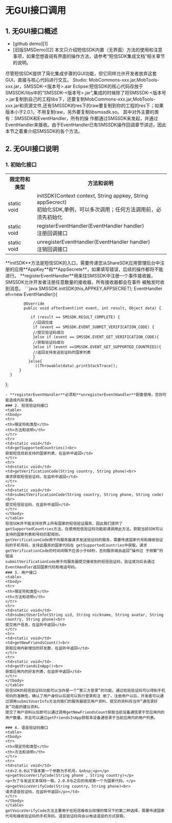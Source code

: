 # 无GUI接口调用

## 1. 无GUI接口概述
- [github demo][1]
- [旧版SMSDemo][2]
本文只介绍短信SDK内置（无界面）方法的使用和注意事项，如果您想查阅有界面的操作方法，请参考“短信SDK集成文档”相关章节的说明。

尽管短信SDK提供了简化集成步骤的GUI功能，但它同样允许开发者放弃这套GUI，直接与核心代码进行交互。
Studio: MobCommons-xxx.jar,MobTools-xxx.jar，SMSSDK-<版本号>.aar
Eclipse:短信SDK的核心代码存放于 SMSSDK/libs中的“SMSSDK-<版本号>.jar”,集成的时候除了将SMSSDK-<版本号>.jar复制到自己的工程libs下，还要复制MobCommons-xxx.jar,MobTools-xxx.jar和资源文件,还有SMSSDK的res下的raw要复制到你的工程的res下；如果版本小于2.0.1，不用复制raw，另外要复制libsmssdk.so。
其中对外主要的类有：SMSSDK和EventHandler，所有的操 作都通过SMSSDK来发起，并通过EventHandler来接收。由于EventHandler已有SMSSDK操作回调章节讲述，因此本节之着重介绍SMSSDK的各个方法。

## 2. 无GUI接口说明
### 1. 初始化接口  
<table>
<tbody>
<tr>
<th>限定符和类型</th>
<th>方法和说明</th>
</tr>
<tr>
<td>static void</td>
<td>initSDK(Context context, String appkey, String appSecrect)<br>
初始化SDK,单例，可以多次调用；任何方法调用前，必须先初始化</td>
</tr>
<tr>
<td>static void</td>
<td>registerEventHandler(EventHandler handler)<br>
注册回调接口</td>
</tr>
<tr>
<td>static void</td>
<td>unregisterEventHandler(EventHandler handler)<br>
注销回调接口</td>
</tr>
</tbody>
</table>
**initSDK**方法是短信SDK的入口，需要传递您从ShareSDK应用管理后台中注册的应用**AppKey**和**AppSecrete**，如果填写错误，后续的操作都将不能进行。
**registerEventHandler**用来往SMSSDK中注册一个事件接收器，SMSSDK允许开发者注册任意数量的接收器，所有接收器都会在事件 被触发时收到消息。
```java
SMSSDK.initSDK(this,APPKEY,APPSECRET);
		EventHandler eh=new EventHandler(){

			@Override
			public void afterEvent(int event, int result, Object data) {

			   if (result == SMSSDK.RESULT_COMPLETE) {
				//回调完成
				if (event == SMSSDK.EVENT_SUBMIT_VERIFICATION_CODE) {
                //提交验证码成功
				}else if (event == SMSSDK.EVENT_GET_VERIFICATION_CODE){
			    //获取验证码成功
				}else if (event ==SMSSDK.EVENT_GET_SUPPORTED_COUNTRIES){
                //返回支持发送验证码的国家列表
                } 
              }else{                                                                 
                 ((Throwable)data).printStackTrace(); 
          }
      } 
   }; 
```
- **registerEventHandler**必须和**unregisterEventHandler**配套使用，否则可能造成内存泄漏。
### 2. 短信验证码接口
<table>
<tbody>
<tr>
<th>限定符和类型</th>
<th>方法和说明</th>
</tr>
<tr>
<td>static void</td>
<td>getSupportedCountries()<br>
获取短信目前支持的国家列表，在监听中返回</td>
</tr>
<tr>
<td>static void</td>
<td>getVerificationCode(String country, String phone)<br>
请求获取短信验证码，在监听中返回</td>
</tr>
<tr>
<td>static void</td>
<td>submitVerificationCode(String country, String phone, String code)<br>
提交短信验证码，在监听中返回</td>
</tr>
</tbody>
</table>
短信SDK并不能支持世界上所有国家的短信验证服务，因此我们提供了getSupportedCountries方法，在使用短信验证码功能前请调用此方法，获取当前SDK可以支持的国家列表和号码匹配规则。
getVerificationCode用于向服务器请求发送验证码的服务，需要传递国家代号和接收验证码的手机号码，支持此服务的国家代码在 getSupportedCountries中获取。请求getVerificationCode的时间间隔不应该小于60秒，否则服务端会返回“操作过 于频繁”的错误
submitVerificationCode用于向服务器提交接收到的短信验证码，验证成功后会通过EventHandler返回国家代码和电话号码。
### 3. 用户接口
<table>
<tbody>
<tr>
<th>限定符和类型</th>
<th>方法和说明</th>
</tr>
<tr>
<td>static void</td>
<td>submitUserInfo(String uid, String nickname, String avatar, String country, String phone)<br>
提交用户信息，在监听中返回</td>
</tr>
<tr>
<td>static void</td>
<td>getNewFriendsCount()<br>
获取应用内新增加的好友数，在监听中返回</td>
</tr>
<tr>
<td>static void</td>
<td>getFriendsInApp()<br>
获取应用内的好友列表，在监听中返回</td>
</tr>
</tbody>
</table>
短信SDK的短信验证码功能可以当作是一个“第三方登录”的功能，通过检验验证码可以得到手机号码的准确性，确认了用户身份以后就可以执行登录和注 册了。注册用户以后，开发者可以通过调用submitUserInfo方法向我们的服务器提交用户资料，提交的资料将当作“通信录好友”功能的建议资料。
提交了用户资料以后即可以通过调用getNewFriendsCount获取当前设备通信录于您应用内的用户数量。并且可以通过getFriendsInApp获取本设备通信录于当前应用内的用户列表。

### 4. 语音验证码接口
<table>
<tbody>
<tr>
<th>限定符和类型</th>
<th>方法和说明</th>
</tr>
<tr>
<td>static void</td>
<td>2.0.0以下版本第一个参数为手机号。&nbsp;<p></p>
<p>getVoiceVerifyCode(String phone , String country)</p>
<p>为了与发送文本保持一致。2.0.0与之后的改成第一个为国家代码。</p>
<p>getVoiceVerifyCode(String country，String phone)<br>
请求语音验证码，在监听中返回</p></td>
</tr>
</tbody>
</table>
getVoiceVerifyCode方法主要用于在短信接收比较慢的情况下的第二种选择，需要传递国家代号和接收验证码的手机号码，语音验证码将会以电话语音的方式获取。
